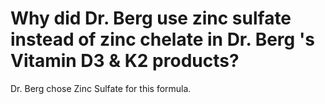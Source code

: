 # Why did Dr. Berg use zinc sulfate instead of zinc chelate in Dr. Berg 's Vitamin D3 & K2 products?

Dr. Berg chose Zinc Sulfate for this formula.